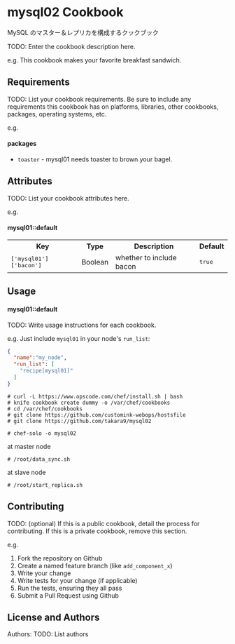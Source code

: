 mysql02 Cookbook
================
MySQL のマスター＆レプリカを構成するクックブック


TODO: Enter the cookbook description here.

e.g.
This cookbook makes your favorite breakfast sandwich.

Requirements
------------
TODO: List your cookbook requirements. Be sure to include any requirements this cookbook has on platforms, libraries, other cookbooks, packages, operating systems, etc.

e.g.
#### packages
- `toaster` - mysql01 needs toaster to brown your bagel.

Attributes
----------
TODO: List your cookbook attributes here.

e.g.
#### mysql01::default
<table>
  <tr>
    <th>Key</th>
    <th>Type</th>
    <th>Description</th>
    <th>Default</th>
  </tr>
  <tr>
    <td><tt>['mysql01']['bacon']</tt></td>
    <td>Boolean</td>
    <td>whether to include bacon</td>
    <td><tt>true</tt></td>
  </tr>
</table>

Usage
-----
#### mysql01::default
TODO: Write usage instructions for each cookbook.

e.g.
Just include `mysql01` in your node's `run_list`:

```json
{
  "name":"my_node",
  "run_list": [
    "recipe[mysql01]"
  ]
}
```


```
# curl -L https://www.opscode.com/chef/install.sh | bash
# knife cookbook create dummy -o /var/chef/cookbooks
# cd /var/chef/cookbooks
# git clone https://github.com/customink-webops/hostsfile
# git clone https://github.com/takara9/mysql02
```


```
# chef-solo -o mysql02
```



at master node

```
# /root/data_sync.sh

```

at slave node

```
# /root/start_replica.sh

```








Contributing
------------
TODO: (optional) If this is a public cookbook, detail the process for contributing. If this is a private cookbook, remove this section.

e.g.
1. Fork the repository on Github
2. Create a named feature branch (like `add_component_x`)
3. Write your change
4. Write tests for your change (if applicable)
5. Run the tests, ensuring they all pass
6. Submit a Pull Request using Github

License and Authors
-------------------
Authors: TODO: List authors
